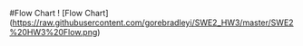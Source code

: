 #Flow Chart
! [Flow Chart] (https://raw.githubusercontent.com/gorebradleyi/SWE2_HW3/master/SWE2%20HW3%20Flow.png)